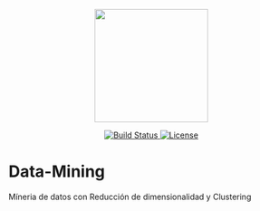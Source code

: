 <p align="center">
    <img src="https://i.imgur.com/kcNIxiq.png" width="200">
</p>

<p align="center">
    <a href="https://travis-ci.org/laravel/framework">
        <img src="https://travis-ci.org/laravel/framework.svg" alt="Build Status">
    </a>
    <a href="https://packagist.org/packages/laravel/framework">
        <img src="https://poser.pugx.org/laravel/framework/license.svg" alt="License">
    </a>
</p>

# Data-Mining
Míneria de datos con Reducción de dimensionalidad y Clustering
